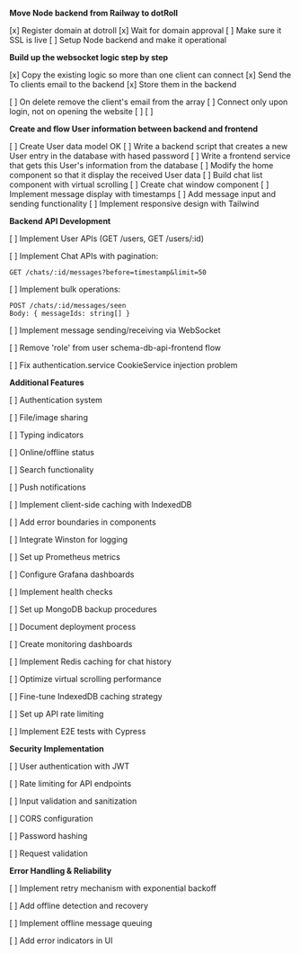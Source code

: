 **Move Node backend from Railway to dotRoll**

[x] Register domain at dotroll
[x] Wait for domain approval
[ ] Make sure it SSL is live
[ ] Setup Node backend and make it operational

**Build up the websocket logic step by step**

[x] Copy the existing logic so more than one client can connect
[x] Send the To clients email to the backend
[x] Store them in the backend

[ ] On delete remove the client's email from the array
[ ] Connect only upon login, not on opening the website
[ ]
[ ]



**Create and flow User information between backend and frontend**

   [ ] Create User data model OK
   [ ] Write a backend script that creates a new User entry in the database with hased password
   [ ] Write a frontend service that gets this User's information from the database 
   [ ] Modify the home component so that it display the received User data 
   [ ] Build chat list component with virtual scrolling
   [ ] Create chat window component
   [ ] Implement message display with timestamps
   [ ] Add message input and sending functionality
   [ ] Implement responsive design with Tailwind

**Backend API Development**

   [ ] Implement User APIs (GET /users, GET /users/:id)

   [ ] Implement Chat APIs with pagination:

   ```
   GET /chats/:id/messages?before=timestamp&limit=50
   ```

   [ ] Implement bulk operations:

   ```
   POST /chats/:id/messages/seen
   Body: { messageIds: string[] }
   ```

   [ ] Implement message sending/receiving via WebSocket


   [ ] Remove 'role' from user schema-db-api-frontend flow

   [ ] Fix authentication.service CookieService injection problem

**Additional Features**

   [ ] Authentication system

   [ ] File/image sharing

   [ ] Typing indicators

   [ ] Online/offline status

   [ ] Search functionality

   [ ] Push notifications

   [ ] Implement client-side caching with IndexedDB

   [ ] Add error boundaries in components

   [ ] Integrate Winston for logging

   [ ] Set up Prometheus metrics

   [ ] Configure Grafana dashboards

   [ ] Implement health checks

   [ ] Set up MongoDB backup procedures

   [ ] Document deployment process

   [ ] Create monitoring dashboards

   [ ] Implement Redis caching for chat history

   [ ] Optimize virtual scrolling performance

   [ ] Fine-tune IndexedDB caching strategy

   [ ] Set up API rate limiting

   [ ] Implement E2E tests with Cypress

**Security Implementation**

   [ ] User authentication with JWT

   [ ] Rate limiting for API endpoints

   [ ] Input validation and sanitization

   [ ] CORS configuration

   [ ] Password hashing

   [ ] Request validation

**Error Handling & Reliability**

   [ ] Implement retry mechanism with exponential backoff

   [ ] Add offline detection and recovery

   [ ] Implement offline message queuing

   [ ] Add error indicators in UI